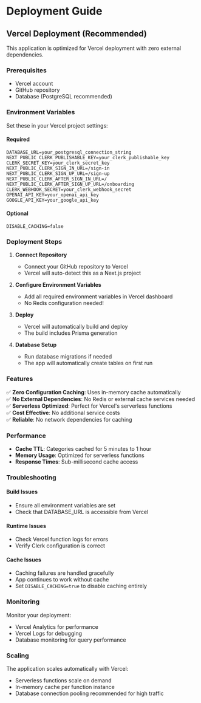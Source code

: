 # Deployment Guide

## Vercel Deployment (Recommended)

This application is optimized for Vercel deployment with zero external dependencies.

### Prerequisites
- Vercel account
- GitHub repository
- Database (PostgreSQL recommended)

### Environment Variables

Set these in your Vercel project settings:

#### Required
```
DATABASE_URL=your_postgresql_connection_string
NEXT_PUBLIC_CLERK_PUBLISHABLE_KEY=your_clerk_publishable_key
CLERK_SECRET_KEY=your_clerk_secret_key
NEXT_PUBLIC_CLERK_SIGN_IN_URL=/sign-in
NEXT_PUBLIC_CLERK_SIGN_UP_URL=/sign-up
NEXT_PUBLIC_CLERK_AFTER_SIGN_IN_URL=/
NEXT_PUBLIC_CLERK_AFTER_SIGN_UP_URL=/onboarding
CLERK_WEBHOOK_SECRET=your_clerk_webhook_secret
OPENAI_API_KEY=your_openai_api_key
GOOGLE_API_KEY=your_google_api_key
```

#### Optional
```
DISABLE_CACHING=false
```

### Deployment Steps

1. **Connect Repository**
   - Connect your GitHub repository to Vercel
   - Vercel will auto-detect this as a Next.js project

2. **Configure Environment Variables**
   - Add all required environment variables in Vercel dashboard
   - No Redis configuration needed!

3. **Deploy**
   - Vercel will automatically build and deploy
   - The build includes Prisma generation

4. **Database Setup**
   - Run database migrations if needed
   - The app will automatically create tables on first run

### Features

✅ **Zero Configuration Caching**: Uses in-memory cache automatically  
✅ **No External Dependencies**: No Redis or external cache services needed  
✅ **Serverless Optimized**: Perfect for Vercel's serverless functions  
✅ **Cost Effective**: No additional service costs  
✅ **Reliable**: No network dependencies for caching  

### Performance

- **Cache TTL**: Categories cached for 5 minutes to 1 hour
- **Memory Usage**: Optimized for serverless functions
- **Response Times**: Sub-millisecond cache access

### Troubleshooting

#### Build Issues
- Ensure all environment variables are set
- Check that DATABASE_URL is accessible from Vercel

#### Runtime Issues
- Check Vercel function logs for errors
- Verify Clerk configuration is correct

#### Cache Issues
- Caching failures are handled gracefully
- App continues to work without cache
- Set `DISABLE_CACHING=true` to disable caching entirely

### Monitoring

Monitor your deployment:
- Vercel Analytics for performance
- Vercel Logs for debugging
- Database monitoring for query performance

### Scaling

The application scales automatically with Vercel:
- Serverless functions scale on demand
- In-memory cache per function instance
- Database connection pooling recommended for high traffic 